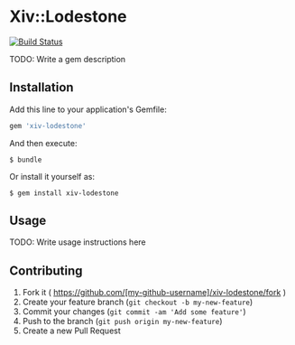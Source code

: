 # Xiv::Lodestone
[![Build Status](https://travis-ci.org/benjiro/XIV-lodestone.svg)](https://travis-ci.org/benjiro/XIV-lodestone)

TODO: Write a gem description

## Installation

Add this line to your application's Gemfile:

```ruby
gem 'xiv-lodestone'
```

And then execute:

    $ bundle

Or install it yourself as:

    $ gem install xiv-lodestone

## Usage

TODO: Write usage instructions here

## Contributing

1. Fork it ( https://github.com/[my-github-username]/xiv-lodestone/fork )
2. Create your feature branch (`git checkout -b my-new-feature`)
3. Commit your changes (`git commit -am 'Add some feature'`)
4. Push to the branch (`git push origin my-new-feature`)
5. Create a new Pull Request

